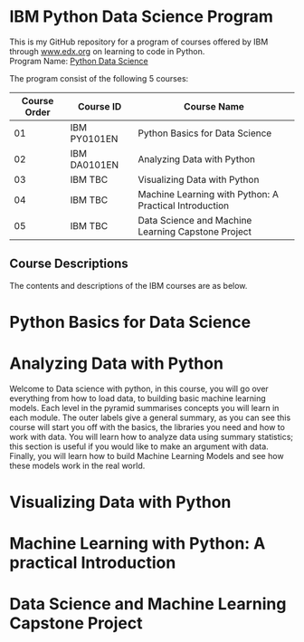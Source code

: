 # IBM Python Data Science Program

This is my GitHub repository for a program of courses offered by IBM through www.edx.org on learning to code in Python.  
Program Name:  [Python Data Science](https://www.edx.org/professional-certificate/python-data-science)

The program consist of the following 5 courses:

Course Order | Course ID | Course Name
------------ | ------------- | -------------
01 | IBM PY0101EN | Python Basics for Data Science
02 | IBM DA0101EN | Analyzing Data with Python
03 | IBM TBC | Visualizing Data with Python
04 | IBM TBC | Machine Learning with Python: A Practical Introduction
05 | IBM TBC | Data Science and Machine Learning Capstone Project

## Course Descriptions

The contents and descriptions of the IBM courses are as below.

# Python Basics for Data Science

# Analyzing Data with Python

Welcome to Data science with python, in this course, you will go over everything from how to load data, to building basic machine learning models. Each level in the pyramid summarises concepts you will learn in each module. The outer labels give a general summary, as you can see this course will start you off with the basics, the libraries you need and how to work with data. You will learn how to analyze data using summary statistics; this section is useful if you would like to make an argument with data. Finally, you will learn how to build Machine Learning Models and see how these models work in the real world.

# Visualizing Data with Python

# Machine Learning with Python: A practical Introduction

# Data Science and Machine Learning Capstone Project

